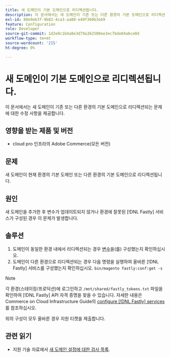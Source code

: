 ```yaml
---
title: 새 도메인이 기본 도메인으로 리디렉션됩니다.
description: 이 문서에서는 새 도메인이 기존 또는 다른 환경의 기본 도메인으로 리디렉션되는 문제에 대한 수정 사항을 제공합니다.
exl-id: 88e9eb3f-9b82-4ca3-aa80-e49f360b3eb9
feature: Configuration
role: Developer
source-git-commit: 1d2e0c1b4a8e3d79a362500ee3ec7bde84a6ce0d
workflow-type: tm+mt
source-wordcount: '215'
ht-degree: 0%

---
```


# 새 도메인이 기본 도메인으로 리디렉션됩니다.

이 문서에서는 새 도메인이 기존 또는 다른 환경의 기본 도메인으로 리디렉션되는 문제에 대한 수정 사항을 제공합니다.

## 영향을 받는 제품 및 버전

* cloud pro 인프라의 Adobe Commerce(모든 버전)

## 문제

새 도메인이 현재 환경의 기본 도메인 또는 다른 환경의 기본 도메인으로 리디렉션됩니다.

## 원인

새 도메인을 추가한 후 변수가 업데이트되지 않거나 환경에 잘못된 [!DNL Fastly] 서비스가 구성된 경우 이 문제가 발생합니다.

## 솔루션

1. 도메인이 동일한 환경 내에서 리디렉션되는 경우 [변수](https://experienceleague.adobe.com/docs/commerce-cloud-service/user-guide/configure-store/multiple-sites.html?lang=ko#modify-variables)을(를) 구성했는지 확인하십시오.
1. 도메인이 다른 환경으로 리디렉션되는 경우 다음 명령을 실행하여 올바른 [!DNL Fastly] 서비스를 구성했는지 확인하십시오. `bin/magento fastly:conf:get -s`

>[!NOTE]
>
>각 환경(스테이징/프로덕션)에 로그인하고 `/mnt/shared/fastly_tokens.txt` 파일을 확인하여 [!DNL Fastly] API 자격 증명을 찾을 수 있습니다. 자세한 내용은 Commerce on Cloud Infrastructure Guide의 [configure [!DNL Fastly] services](https://experienceleague.adobe.com/docs/commerce-cloud-service/user-guide/cdn/setup-fastly/fastly-configuration.html?lang=ko)를 참조하십시오.

위의 구성이 모두 올바른 경우 지원 티켓을 제출합니다.

## 관련 읽기

* 지원 기술 자료에서 [새 도메인 설정에 대한 검사 목록](https://experienceleague.adobe.com/docs/commerce-knowledge-base/kb/how-to/checklist-for-setting-up-a-new-domain.html?lang=ko).
